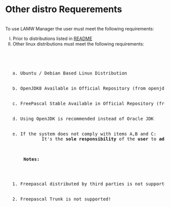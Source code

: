 # Other distro Requerements #

<p>
	<br>To use LAMW Manager the user must meet the following requirements:</br>
	<ol type="I">
		<li>Prior to distributions listed in <a href="https://github.com/DanielOliveiraSouza/LAMW4Linux-installer/blob/master/README.md"> README</a></li>
		<li>Other linux distributions must meet the following requirements:</li>
		<pre>
	<ol type='a'>
		<li>Ubuntu / Debian Based Linux Distribution</li>
		<li>OpenJDK8 Available in Official Repository (from openjdk-8-jdk package)</li>
		<li>FreePascal Stable Available in Official Repository (from fpc package)¹ ²</li>
		<li>Using OpenJDK is recommended instead of Oracle JDK</li>
		<li>If the system does not comply with items A,B and C:
		It's the <strong>sole responsibility</strong> of the <strong>user</strong> to <strong>adapt</strong> the system to LAMW Manager.</li>
	</ol>
	<Strong>Notes:</Strong>
	<ol>
		<li>Freepascal distributed by third parties is not supported!</li>
		<li>Freepascal Trunk is not supported!</li>
	</ol>
</pre>
	</ol>
</p>


 
<p>
	
</p>

